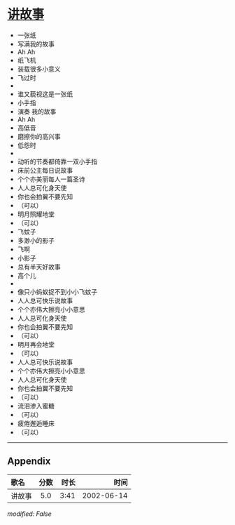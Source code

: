 # [讲故事](https://music.163.com/song?id=67045)

* 一张纸
* 写满我的故事
* Ah Ah
* 纸飞机
* 装载很多小意义
* 飞过时
* 
* 谁又藐视这是一张纸
* 小手指
* 演奏 我的故事
* Ah Ah
* 高低音
* 磨擦你的高兴事
* 低怨时
* 
* 动听的节奏都倚靠一双小手指
* 床前公主每日说故事
* 个个亦美丽每人一篇圣诗
* 人人总可化身天使
* 你也会拍翼不要先知
* （可以）
* 明月照耀地堂
* （可以）
* 飞蚊子
* 多渺小的影子
* 飞啊
* 小影子
* 总有半天好故事
* 高个儿
* 
* 像只小蚂蚁捉不到小小飞蚊子
* 人人总可快乐说故事
* 个个亦伟大擦亮小小意思
* 人人总可化身天使
* 你也会拍翼不要先知
* （可以）
* 明月再会地堂
* （可以）
* 人人总可快乐说故事
* 个个亦伟大擦亮小小意思
* 人人总可化身天使
* 你也会拍翼不要先知
* （可以）
* 流泪渗入蜜糖
* （可以）
* 疲倦邂逅睡床
* （可以）


---

## Appendix

|歌名|分数|时长|时间|
|:---|:---:|---:|---:|
|讲故事|5.0|3:41|2002-06-14

*modified: False*